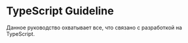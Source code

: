# TypeScript Guideline

Данное руководство охватывает все, что связано с разработкой на TypeScript.
